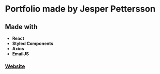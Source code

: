 # Portfolio made by Jesper Pettersson

## Made with

- **React**
- **Styled Components**
- **Axios**
- **EmailJS**

### [Website](http://jesper-portfolio.surge.sh/)
